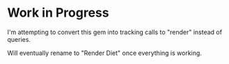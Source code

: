 Work in Progress
==========

I'm attempting to convert this gem into tracking calls to "render" instead of queries.

Will eventually rename to "Render Diet" once everything is working.
